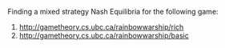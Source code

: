 Finding a mixed strategy Nash Equilibria for the following game:

1. http://gametheory.cs.ubc.ca/rainbowwarship/rich
2. http://gametheory.cs.ubc.ca/rainbowwarship/basic
